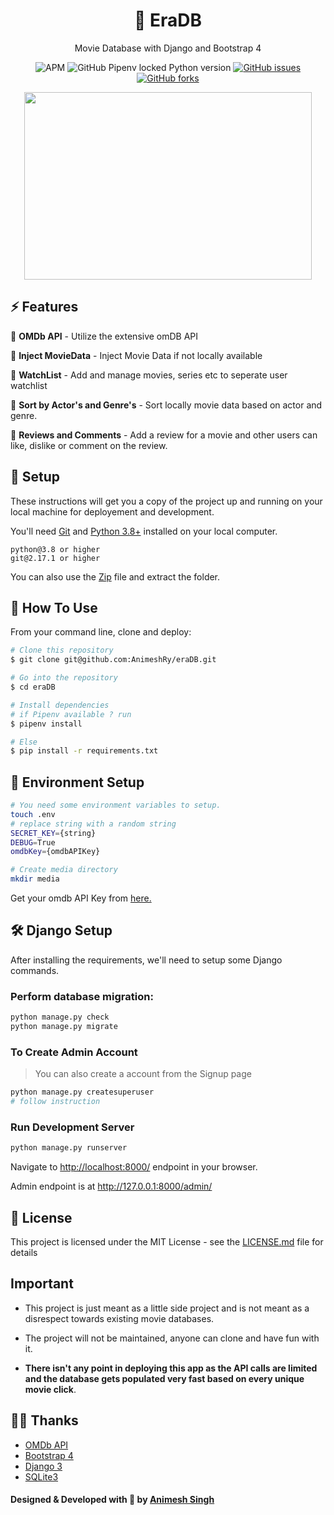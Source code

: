 <h1 align="center">🍿 EraDB</h1>
<p align="center">Movie Database with Django and Bootstrap 4</p>
<p align="center">
<img alt="APM" src="https://img.shields.io/apm/l/vim-mode">
<img alt="GitHub Pipenv locked Python version" src="https://img.shields.io/github/pipenv/locked/python-version/AnimeshRy/eraDB">
<a href="https://github.com/AnimeshRy/eraDB/issues"><img alt="GitHub issues" src="https://img.shields.io/github/issues/AnimeshRy/eraDB"></a>
<a href="https://github.com/AnimeshRy/eraDB/network"><img alt="GitHub forks" src="https://img.shields.io/github/forks/AnimeshRy/eraDB"></a>

<p align="center">
    <a href="https://www.youtube.com/watch?v=dQw4w9WgXcQ">
  <img width="460" height="300" src="./static/img/result.gif">
    </a>
</p>

## ⚡ Features

🎯 **OMDb API** - Utilize the extensive omDB API

🎯 **Inject MovieData** - Inject Movie Data if not locally available

🎯 **WatchList** - Add and manage movies, series etc to seperate user watchlist

🎯 **Sort by Actor's and Genre's** - Sort locally movie data based on actor and genre.

🎯 **Reviews and Comments** - Add a review for a movie and other users can like, dislike or comment on the review.

## 🚀 Setup

These instructions will get you a copy of the project up and running on your local machine for deployement and development.

You'll need [Git](https://git-scm.com) and [Python 3.8+](https://www.python.org/downloads/) installed on your local computer.

```
python@3.8 or higher
git@2.17.1 or higher
```

You can also use the [Zip](https://github.com/AnimeshRy/eraDB/archive/refs/heads/main.zip) file and extract the folder.

## 🔧 How To Use

From your command line, clone and deploy:

```bash
# Clone this repository
$ git clone git@github.com:AnimeshRy/eraDB.git

# Go into the repository
$ cd eraDB

# Install dependencies
# if Pipenv available ? run
$ pipenv install

# Else
$ pip install -r requirements.txt

```

## 📨 Environment Setup

```bash
# You need some environment variables to setup.
touch .env
# replace string with a random string
SECRET_KEY={string}
DEBUG=True
omdbKey={omdbAPIKey}

# Create media directory
mkdir media
```

Get your omdb API Key from [here.](http://www.omdbapi.com/)

## 🛠️ Django Setup

After installing the requirements, we'll need to setup some Django commands.

### Perform database migration:

```bash
python manage.py check
python manage.py migrate
```

### To Create Admin Account

> You can also create a account from the Signup page

```bash
python manage.py createsuperuser
# follow instruction
```

### Run Development Server

```bash
python manage.py runserver
```

Navigate to [http://localhost:8000/](http://localhost:8000/) endpoint in your browser.

Admin endpoint is at http://127.0.0.1:8000/admin/

## 📄 License

This project is licensed under the MIT License - see the [LICENSE.md](./LICENSE) file for details

## Important

- This project is just meant as a little side project and is not meant as a disrespect towards existing movie databases.

- The project will not be maintained, anyone can clone and have fun with it.

- **There isn't any point in deploying this app as the API calls are limited and the database gets populated very fast based on every unique movie click**.

## 👨‍💻 Thanks

- [OMDb API](http://www.omdbapi.com/)
- [Bootstrap 4](https://getbootstrap.com/)
- [Django 3](https://docs.djangoproject.com/en/3.1/releases/3.0/)
- [SQLite3](https://www.sqlite.org/index.html)

#### Designed & Developed with 💙 by [Animesh Singh](https://www.github.com/AnimeshRy)
